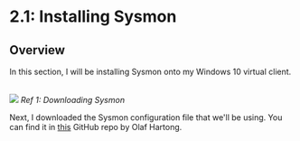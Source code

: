 # 2.1: Installing Sysmon
## Overview
In this section, I will be installing Sysmon onto my Windows 10 virtual client.

<br>
<img src="https://i.imgur.com/eoQGC0f.png">
<i>Ref 1: Downloading Sysmon</i>
<br>

Next, I downloaded the Sysmon configuration file that we'll be using. You can find it in [this]() GitHub repo by Olaf Hartong.
